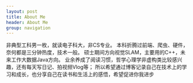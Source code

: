 ```yaml
---
layout: post
title: About Me
header: About Me
group: navigation
---
```




非典型工科男一枚，就读电子科大，非CS专业。
本科折腾过前端、爬虫、硬件，奈何都是三分钟热度，技术一般。
硕士期间方向视觉SLAM，主要用的C++，未来工作大数据Java方向。
业余养成了阅读习惯，哲学心理学非虚构类比较感兴趣，还有每天写日记、拍视频Vlog等；
所以希望通过博客记录自己在技术上的学习和成长，也分享自己在读书和生活上的感悟，希望促进你我进步

